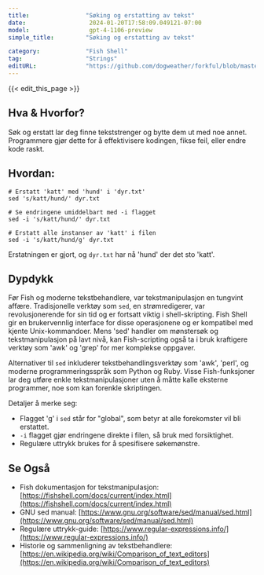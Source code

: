 ```yaml
---
title:                "Søking og erstatting av tekst"
date:                  2024-01-20T17:58:09.049121-07:00
model:                 gpt-4-1106-preview
simple_title:         "Søking og erstatting av tekst"

category:             "Fish Shell"
tag:                  "Strings"
editURL:              "https://github.com/dogweather/forkful/blob/master/content/no/fish-shell/searching-and-replacing-text.md"
---
```


{{< edit_this_page >}}

## Hva & Hvorfor?
Søk og erstatt lar deg finne tekststrenger og bytte dem ut med noe annet. Programmere gjør dette for å effektivisere kodingen, fikse feil, eller endre kode raskt.

## Hvordan:
```Fish Shell
# Erstatt 'katt' med 'hund' i 'dyr.txt'
sed 's/katt/hund/' dyr.txt

# Se endringene umiddelbart med -i flagget
sed -i 's/katt/hund/' dyr.txt

# Erstatt alle instanser av 'katt' i filen
sed -i 's/katt/hund/g' dyr.txt
```
Erstatningen er gjort, og `dyr.txt` har nå 'hund' der det sto 'katt'.

## Dypdykk
Før Fish og moderne tekstbehandlere, var tekstmanipulasjon en tungvint affære. Tradisjonelle verktøy som `sed`, en strømredigerer, var revolusjonerende for sin tid og er fortsatt viktig i shell-skripting. Fish Shell gir en brukervennlig interface for disse operasjonene og er kompatibel med kjente Unix-kommandoer. Mens 'sed' handler om mønstersøk og tekstmanipulasjon på lavt nivå, kan Fish-scripting også ta i bruk kraftigere verktøy som 'awk' og 'grep' for mer komplekse oppgaver.

Alternativer til `sed` inkluderer tekstbehandlingsverktøy som 'awk', 'perl', og moderne programmeringsspråk som Python og Ruby. Visse Fish-funksjoner lar deg utføre enkle tekstmanipulasjoner uten å måtte kalle eksterne programmer, noe som kan forenkle skriptingen.

Detaljer å merke seg:
- Flagget 'g' i `sed` står for "global", som betyr at alle forekomster vil bli erstattet.
- `-i` flagget gjør endringene direkte i filen, så bruk med forsiktighet.
- Regulære uttrykk brukes for å spesifisere søkemønstre.

## Se Også
- Fish dokumentasjon for tekstmanipulasjon: [https://fishshell.com/docs/current/index.html](https://fishshell.com/docs/current/index.html)
- GNU sed manual: [https://www.gnu.org/software/sed/manual/sed.html](https://www.gnu.org/software/sed/manual/sed.html)
- Regulære uttrykk-guide: [https://www.regular-expressions.info/](https://www.regular-expressions.info/)
- Historie og sammenligning av tekstbehandlere: [https://en.wikipedia.org/wiki/Comparison_of_text_editors](https://en.wikipedia.org/wiki/Comparison_of_text_editors)
